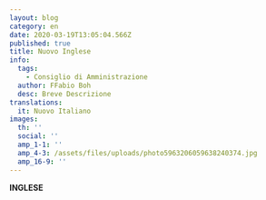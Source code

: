 ```yaml
---
layout: blog
category: en
date: 2020-03-19T13:05:04.566Z
published: true
title: Nuovo Inglese
info:
  tags:
    - Consiglio di Amministrazione
  author: FFabio Boh
  desc: Breve Descrizione
translations:
  it: Nuovo Italiano
images:
  th: ''
  social: ''
  amp_1-1: ''
  amp_4-3: /assets/files/uploads/photo5963206059638240374.jpg
  amp_16-9: ''
---
```

**INGLESE**